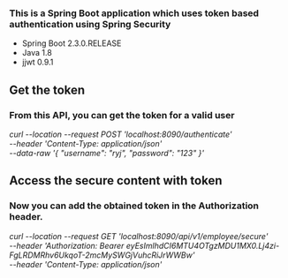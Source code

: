 ### This is a Spring Boot application which uses token based authentication using **Spring Security**
- Spring Boot 2.3.0.RELEASE
- Java 1.8
- jjwt 0.9.1


## Get the token
### From this API, you can get the token for a valid user

*curl --location --request POST 'localhost:8090/authenticate' \
--header 'Content-Type: application/json' \
--data-raw '{
	"username": "ryj",
	"password": "123"
}'*


## Access the secure content with token
### Now you can add the obtained token in the Authorization header.

*curl --location --request GET 'localhost:8090/api/v1/employee/secure' \
--header 'Authorization: Bearer eyEsImlhdCI6MTU4OTgzMDU1MX0.Lj4zi-FgLRDMRhv6UkqoT-2mcMySWGjVuhcRiJrWWBw' \
--header 'Content-Type: application/json'*
